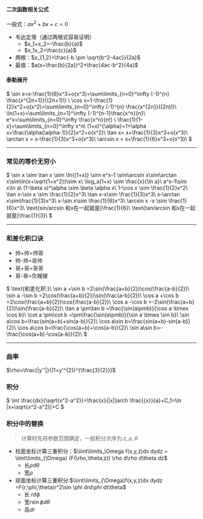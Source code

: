 #### 二次函数相关公式
一般式：$ax^{2}+bx+c=0$
- 韦达定理（通过两根式容易证明）
	- $x_1+x_2=-\frac{b}{a}$
	- $x_1x_2=\frac{c}{a}$
- 两根：$x_{1,2}=\frac{-b \pm \sqrt{b^2-4ac}}{2a}$
- 最值：$a(x+\frac{b}{2a})^2+\frac{4ac-b^2}{4a}$
#### 泰勒展开

$
\sin x=x-\frac{1}{6}x^3+o(x^3)=\sum\limits_{n=0}^\infty (-1)^{n} \frac{x^{2n+1}}{(2n+1)!} \\
\cos x=1-\frac{1}{2}x^2+o(x^2)=\sum\limits_{n=0}^\infty (-1)^{n} \frac{x^{2n}}{(2n)!}\\
\ln(1+x)=\sum\limits_{n=1}^\infty (-1)^{n-1}\frac{x^n}{n}\\
e^x=\sum\limits_{n=0}^\infty \frac{x^n}{n!} \\
\frac{1}{1-x}=\sum\limits_{n=0}^\infty x^n\\
(1+x)^{\alpha}=1+\alpha x+\frac{\alpha(\alpha-1)}{2}x^2+o(x^2)\\
\tan x= x+\frac{1}{3}x^3+o(x^3)\\
\arctan x = x-\frac{1}{3}x^3+o(x^3)\\
\arcsin x = x+\frac{1}{6}x^3+o(x^3)\\
$

---

### 常见的等价无穷小

$
\sin x \sim \tan x \sim \ln{(1+x)} \sim  e^x-1 \sim\arcsin x\sim\arctan x\sim\ln(x+\sqrt{1+x^2})\sim x\\
\log_a(1+x) \sim \frac{x}{\ln a}\\
a^x-1\sim x\ln a\\
(1-\beta x)^\alpha \sim \beta \alpha x\\
1-\cos x \sim \frac{1}{2}x^2\\
\tan x-\sin x \sim \frac{1}{2}x^3\\
\tan x-x\sim \frac{1}{3}x^3\\
x-\arctan x\sim\frac{1}{3}x^3\\
x-\sin x\sim \frac{1}{6}x^3\\
\arcsin x -x \sim \frac{1}{6}x^3\\
\text{sin/arcsin 和x在一起就是}\frac{1}{6}\\
\text{tan/arcsin 和x在一起就是}\frac{1}{3}\\
$

---- 
### 和差化积口诀
- 帅+帅=帅哥
- 帅-帅=哥帅
- 哥+哥=哥哥
- 哥-哥=负嫂嫂

$
\text{和差化积:}\\
\sin a +\sin b =2\sin(\frac{a+b}{2})\cos(\frac{a-b}{2})\\
\sin a -\sin b =2\cos(\frac{a+b}{2})\sin(\frac{a-b}{2})\\
\cos a +\cos b =2\cos(\frac{a+b}{2})\cos(\frac{a-b}{2})\\
\cos a -\cos b =-2\sin(\frac{a+b}{2})\sin(\frac{a-b}{2})\\
\tan a \pm\tan b =\frac{\sin(a\pmb)}{\cos a \times \cos b}\\
\cot a \pm\cot b =\pm\frac{\sin(a\pmb)}{\sin a \times \sin b}\\
\sin a\cos b=\frac{sin(a+b)+sin(a-b)}{2}\\
\cos a\sin b=\frac{sin(a+b)-sin(a-b)}{2}\\
\cos a\cos b=\frac{\cos(a+b)+\cos(a-b)}{2}\\
\sin a\sin b=-\frac{\cos(a+b)-\cos(a-b)}{2}\\
$

----

### 曲率
$\rho=\frac{|y''|}{(1+y'^{2})^{\frac{3}{2}}}$

### 积分
$
\int \frac{dx}{\sqrt{x^2-a^2}}=\frac{x}{|x|}arch \frac{{x}}{a}+C_1=\ln |x+\sqrt{x^2-a^2}|+C
$
### 积分中的替换
> 计算时先将参数范围确定，一般积分次序为:$z,\rho,\theta$
- 柱面坐标计算三重积分：$\iiint\limits_\Omega f(x,y,z)dx dydz = \iiint\limits_{\Omega} (F(\rho,\theta,z)) \rho d\rho d\theta dz$
	- 长$\rho d\theta$
	- 宽$\rho$
- 球面坐标计算三重积分:$\iiint\limits_{\Omega}f(x,y,z)dx dydz =F(r,\phi,\theta)r^2\sin \phi drd\phi dt\theta$
	- 长 $rd\phi$
	- 宽$r\sin\phi d\theta$
	- 高$dr$
